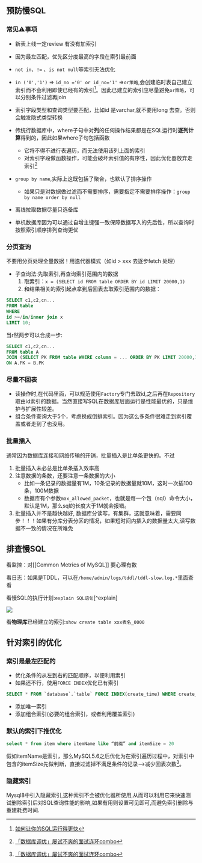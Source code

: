 
## 预防慢SQL
### 常见⚠️事项
- 新表上线一定review 有没有加索引
- 因为最左匹配，优先区分度最高的字段在索引最前面
- `not in`、`!=` 、`is not null`等索引无法优化
- `in ('0','1')` => `id_no ='0' or id_no='1'` =>`or策略`,会创建临时表自己建立索引而不会利用即使已经有的索引[^SQL优化]。因此已建立的索引应尽量避免`or策略`，可以分别条件过滤再join

- 索引字段类型和查询类型要匹配，比如id 是varchar,就不要用long 去查。否则会触发隐式类型转换
- 传统行数据库中，where子句中对**列**的任何操作结果都是在SQL运行时**逐列计算**得到的，因此如果where子句包括函数
	- 它将不得不进行表遍历，而无法使用该列上面的索引
	- 对索引字段做函数操作，可能会破坏索引值的有序性，因此优化器放弃走索引[^敖丙调优]
- `group by name`,实际上这既包括了聚合，也默认了排序操作
    - 如果只是对数据做过滤而不需要排序，需要指定不需要排序操作：`group by name order by null`
- 离线拉取数据尽量只选备库
- 单机数据库因为可以通过自增主键强一致保障数据写入的先后性，所以查询时按照索引顺序排列查询更优
### 分页查询
不要用分页处理全量数据！用迭代器模式（如id > xxx 去逐步fetch 处理）
- 子查询法:先取索引,再查询索引范围内的数据
	1. 取索引：`x = (SELECT id FROM table ORDER BY id LIMIT 20000,1)`
	2. 和结果相关的索引起点拿到后回表去取索引范围内的数据：

```sql
SELECT c1,c2,cn... 
FROM table 
WHERE
id >=/in/inner join x
LIMIT 10;

```
当r然两步可以合成一步:
```sql
SELECT c1,c2,cn... 
FROM table A 
JOIN (SELECT PK FROM table WHERE column = ... ORDER BY PK LIMIT 20000,10) B 
ON A.PK = B.PK
```

### 尽量不回表
- 读操作时,在代码里面，可以规范使用`Factory`专门去取id,之后再在`Repository`取由id索引的数据。当然直接写SQL在数据库层面运行是性能最优的，只是维护与扩展性较差。
- 组合条件查询大于5个，考虑换成倒排索引。因为这么多条件很难走到索引覆盖或者走到了也没用。
### 批量插入
通常因为数据库连接和网络传输的开销，批量插入是比单条更快的。不过

1. 批量插入未必总是比单条插入效率高
2. 注意数据的条数，还要注意一条数据的大小
    - 比如一条记录的数据量有1M，10条记录的数据量就10M，这时一次插100条，100M数据
    - 数据库有个参数`max_allowed_packet`，也就是每一个包（sql）命令大小，默认是1M，那么sql的长度大于1M就会报错。
3. 批量插入并不是越快越好, 数据库分读写，有集群，这就意味着，需要同步！！！如果有分库分表分区的情况，如果短时间内插入的数据量太大,读写数据不一致的情况在所难免
## 排查慢SQL
看监控：对[[Common Metrics of MySQL]] 要心理有数

看日志：如果是TDDL，可以在`/home/admin/logs/tddl/tddl-slow.log.*`里面查看

看慢SQL的执行计划:`explain SQL语句`[^explain]

![](https://gitee.com/istarwyh/images/raw/master/vnote/thinking/公开信息/慢sql优化.md/2047303415995.png)

看**物理库**已经建立的索引:`show create table xxx表名_0000`


## 针对索引的优化

### 索引是最左匹配的
- 优化条件的从左到右的匹配顺序，以便利用索引
- 如果还不行，使用`FORCE INDEX`优化已有索引

```sql
SELECT * FROM `database`.`table` FORCE INDEX(create_time) WHERE create_time >= 1508360400 and create_time <= 1508444806 ORDER BY create_time asc LIMIT 4000, 1000;
```
- 添加唯一索引
- 添加组合索引(必要的组合索引，或者利用覆盖索引)
### 默认的索引下推优化
																													  
```sql
select * from item where itemName like “前缀” and itemSize = 20
```
																													  
假如itemName是索引，那么MySQL5.6之后优化为在索引遍历过程中，对索引中包含的itemSize先做判断，直接过滤掉不满足条件的记录-->减少回表次数[^敖丙调优]。
### 隐藏索引
Mysql8中引入隐藏索引,这种索引不会被优化器所使用,从而可以利用它来快速测试删除索引后对SQL查询性能的影响,如果有用则设置可见即可,而避免索引删除与重建耗费时间.

[^SQL优化]:[如何让你的SQL运行得更快](https://blog.csdn.net/gprime/article/details/1687930)
[^敖丙调优]:[「数据库调优」屡试不爽的面试连环combo](https://juejin.cn/post/6844904201437315079)